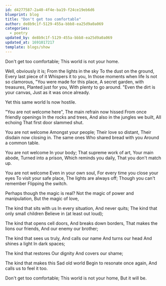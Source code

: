 ```yaml
---
id: d4277587-2a40-4f4e-ba19-f24ce19eb6d6
blueprint: blog
title: "Don't get too comfortable"
author: de8b9c1f-5129-455a-bbb8-ea25d9a0a069
categories:
  - poetry
updated_by: de8b9c1f-5129-455a-bbb8-ea25d9a0a069
updated_at: 1691017217
template: blogs/show
---
```

Don't get too comfortable;
This world is not your home.

Well, obviously it is;
From the lights in the sky
To the dust on the ground,
Every last piece of it
Whispers it to you,
In those moments when life
Is not so clamorous,
"You were made for this place,
A secret garden, with treasures,
Planted just for you,
With plenty to go around.
"Even the dirt is your canvas,
Just as it was once already.

Yet this same world
Is now hostile.

"You are not welcome here",
The main refrain now hissed
From once friendly openings
In the rocks and trees,
And also in the jungles we built,
All echoing
That first door slammed shut.

You are not welcome
Amongst your people;
Their love so distant,
Their disdain now closing in.
The same ones
Who shared bread with you
Around a common table.

You are not welcome
In your body;
That supreme work of art,
Your main abode,
Turned into a prison,
Which reminds you daily,
That you don't match up.

You are not welcome
Even in your own soul,
For every time you close your eyes
To visit your safe place,
The lights are always off;
Though you can't remember
Flipping the switch.

Perhaps though the magic is real?
Not the magic of power and manipulation,
But the magic of love,

The kind that sits with us
In every situation,
And never quits;
The kind that only small children
Believe in (at least out loud);

The kind that opens cell doors,
And breaks down borders,
That makes the lions our friends,
And our enemy our brother;

The kind that sees us truly,
And calls our name
And turns our head
And shines a light
In dark spaces;

The kind that restores
Our dignity
And covers our shame;

The kind that makes this
Sad old world
Begin to resonate once again,
And calls us to feel it too.

Don't get too comfortable;
This world is not your home,
But it will be.